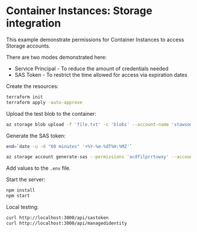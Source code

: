 # Container Instances: Storage integration

This example demonstrate permissions for Container Instances to access Storage accounts.

There are two modes demonstrated here:
- Service Principal - To reduce the amount of credentials needed
- SAS Token - To restrict the time allowed for access via expiration dates

Create the resources:

```sh
terraform init
terraform apply -auto-approve
```

Upload the test blob to the container:

```sh
az storage blob upload -f 'file.txt' -c 'blobs' --account-name 'stawsomeaz104'
```

Generate the SAS token:

```sh
end=`date -u -d "60 minutes" '+%Y-%m-%dT%H:%MZ'`

az storage account generate-sas --permissions 'acdfilprrtuwxy' --account-name 'stawsomeaz104' --services 'b' --resource-types 'sco' --expiry $end -o tsv
```

Add values to the `.env` file.

Start the server:

```sh
npm install
npm start
```

Local testing:

```sh
curl http://localhost:3000/api/sastoken
curl http://localhost:3000/api/managedidentity
```